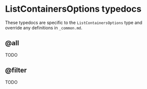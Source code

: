 # ListContainersOptions typedocs

These typedocs are specific to the `ListContainersOptions` type and override any definitions in `_common.md`.

## @all

TODO

## @filter

TODO
